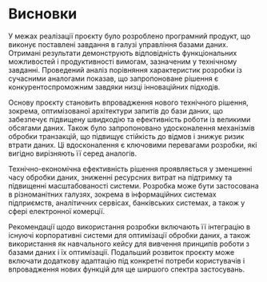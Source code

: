 # Висновки

У межах реалізації проєкту було розроблено програмний продукт, що виконує поставлені завдання в галузі управління базами даних. Отримані результати демонструють відповідність функціональних можливостей і продуктивності вимогам, зазначеним у технічному завданні. Проведений аналіз порівняння характеристик розробки із сучасними аналогами показав, що запропоноване рішення є конкурентоспроможним завдяки низці інноваційних підходів.

Основу проєкту становить впровадження нового технічного рішення, зокрема, оптимізованої архітектури запитів до бази даних, що забезпечує підвищену швидкодію та ефективність роботи із великими обсягами даних. Також було запропоновано удосконалення механізмів обробки транзакцій, що підвищує стійкість до відмов і знижує ризик втрати даних. Ці вдосконалення є ключовими перевагами розробки, які вигідно вирізняють її серед аналогів.

Технічно-економічна ефективність рішення проявляється у зменшенні часу обробки даних, зниженні ресурсних витрат на підтримку та підвищенні масштабованості системи. Розробка може бути застосована в різноманітних галузях, зокрема в інформаційних системах підприємств, аналітичних сервісах, банківських системах, а також у сфері електронної комерції.

Рекомендації щодо використання розробки включають її інтеграцію в існуючі корпоративні системи для оптимізації обробки даних, а також використання як навчального кейсу для вивчення принципів роботи з базами даних і їх оптимізації. Подальший розвиток проєкту може включати додаткову адаптацію під конкретні потреби користувачів і впровадження нових функцій для ще ширшого спектра застосувань.

